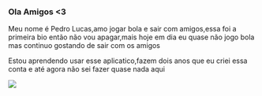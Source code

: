 ### Ola Amigos <3

Meu nome é Pedro Lucas,amo jogar bola e sair com amigos,essa foi a primeira bio então não vou apagar,mais hoje em dia eu quase não jogo bola mas continuo gostando de sair com os amigos

Estou aprendendo usar esse aplicatico,fazem dois anos que eu criei essa conta e até agora não sei fazer quase nada aqui 



![](https://media.tenor.com/taptC_lx42kAAAAC/neymar-brazil.gif)
